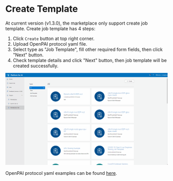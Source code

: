 # Create Template

At current version (v1.3.0), the marketplace only support create job template. Create job template has 4 steps:

1. Click `Create` button at top right corner.
2. Upload OpenPAI protocol yaml file.
3. Select type as "Job Template", fill other required form fields, then click "Next" button.
4. Check template details and click "Next" button, then job template will be created successfully.

![Create Job Template](../images/create_job_template_from_file.gif)

OpenPAI protocol yaml examples can be found [here](https://github.com/microsoft/openpaimarketplace/tree/master/examples/item_protocols).
